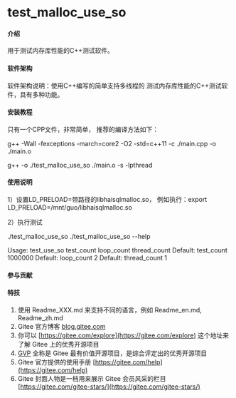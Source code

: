 # test_malloc_use_so

#### 介绍
用于测试内存库性能的C++测试软件。

#### 软件架构
软件架构说明：使用C++编写的简单支持多线程的 测试内存库性能的C++测试软件，具有多种功能。


#### 安装教程
只有一个CPP文件，非常简单， 推荐的编译方法如下：

g++ -Wall -fexceptions -march=core2 -O2 -std=c++11 -c ./main.cpp -o ./main.o

g++ -o ./test_malloc_use_so ./main.o  -s  -lpthread

#### 使用说明

1）设置LD_PRELOAD=带路径的libhaisqlmalloc.so，
例如执行：export LD_PRELOAD=/mnt/guo/libhaisqlmalloc.so

2）执行测试

./test_malloc_use_so 
./test_malloc_use_so --help

Usage: test_use_so  test_count  loop_count  thread_count
Default:  test_count 1000000
Default:  loop_count 2
Default:  thread_count 1


#### 参与贡献


#### 特技

1.  使用 Readme\_XXX.md 来支持不同的语言，例如 Readme\_en.md, Readme\_zh.md
2.  Gitee 官方博客 [blog.gitee.com](https://blog.gitee.com)
3.  你可以 [https://gitee.com/explore](https://gitee.com/explore) 这个地址来了解 Gitee 上的优秀开源项目
4.  [GVP](https://gitee.com/gvp) 全称是 Gitee 最有价值开源项目，是综合评定出的优秀开源项目
5.  Gitee 官方提供的使用手册 [https://gitee.com/help](https://gitee.com/help)
6.  Gitee 封面人物是一档用来展示 Gitee 会员风采的栏目 [https://gitee.com/gitee-stars/](https://gitee.com/gitee-stars/)
